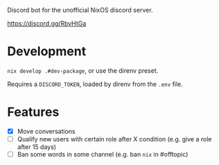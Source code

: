 Discord bot for the unofficial NixOS discord server.

https://discord.gg/RbvHtGa

# Development

`nix develop .#dev-package`, or use the direnv preset.

Requires a `DISCORD_TOKEN`, loaded by direnv from the `.env` file.

# Features
- [x] Move conversations
- [ ] Qualify new users with certain role after X condition (e.g. give a role after 15 days)
- [ ] Ban some words in some channel (e.g. ban `nix` in #offtopic)
